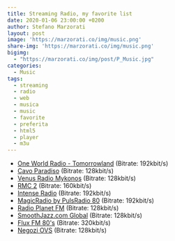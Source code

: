 ```yaml
---
title: Streaming Radio, my favorite list
date: 2020-01-06 23:00:00 +0200
author: Stefano Marzorati
layout: post
image: 'https://marzorati.co/img/music.png'
share-img: 'https://marzorati.co/img/music.png'
bigimg:
  - "https://marzorati.co/img/post/P_Music.jpg"
categories:
  - Music
tags:
  - streaming
  - radio
  - web
  - musica
  - music
  - favorite
  - preferita
  - html5
  - player
  - m3u
---
```

* <a href="https://streamingp.shoutcast.com/TomorrowlandOneWorldRadio" target="_blank">One World Radio - Tomorrowland</a>  (Bitrate: 192kbit/s)   
* <a href="http://s5.onweb.gr:8488/;" target="_blank">Cavo Paradiso</a> (Bitrate: 128kbit/s)   
* <a href="http://s7.onweb.gr:8410/;" target="_blank">Venus Radio Mykonos</a> (Bitrate: 128kbit/s)   
* <a href="https://icy.unitedradio.it/RMC.mp3" target="_blank">RMC 2</a> (Bitrate: 160kbit/s)   
* <a href="http://stream.intenseradio.net:8000/live" target="_blank">Intense Radio</a> (Bitrate: 192kbit/s)   
* <a href="http://87.98.129.202/magicradioHD.mp3" target="_blank">MagicRadio by PulsRadio 80</a> (Bitrate: 192kbit/s)   
* <a href="http://91.121.104.139:8100/;/;7513909505342709stream.nsv" target="_blank">Radio Planet FM</a> (Bitrate: 128kbit/s)   
* <a href="http://sj128.hnux.com/live?type=http&nocache=272543" target="_blank">SmoothJazz.com Global</a> (Bitrate: 128kbit/s)   
* <a href="http://fluxfm.hoerradar.de/flux-80er-mp3-hq?sABC=5po0nr8q%230%237r0op38pr913007379oq5nn513r6r944%23syhksz.qr_jrocynlre&amsparams=playerid:fluxfm.de_webplayer;skey:1555082893" target="_blank">Flux FM 80's</a> (Bitrate: 320kbit/s)   
* <a href="http://178.32.136.9/proxy/cjaccari?mp=/;" target="_blank">Negozi OVS</a> (Bitrate: 128kbit/s)   
